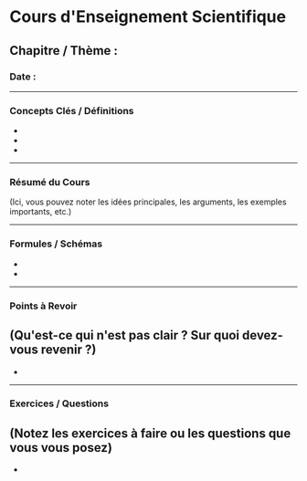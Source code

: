 # Cours d'Enseignement Scientifique

## Chapitre / Thème : 

### Date : 

---

### Concepts Clés / Définitions
- 
- 
- 

---

### Résumé du Cours
(Ici, vous pouvez noter les idées principales, les arguments, les exemples importants, etc.)

---

### Formules / Schémas
- 
- 

---

### Points à Revoir
(Qu'est-ce qui n'est pas clair ? Sur quoi devez-vous revenir ?)
- 
- 

---

### Exercices / Questions
(Notez les exercices à faire ou les questions que vous vous posez)
- 
- 
